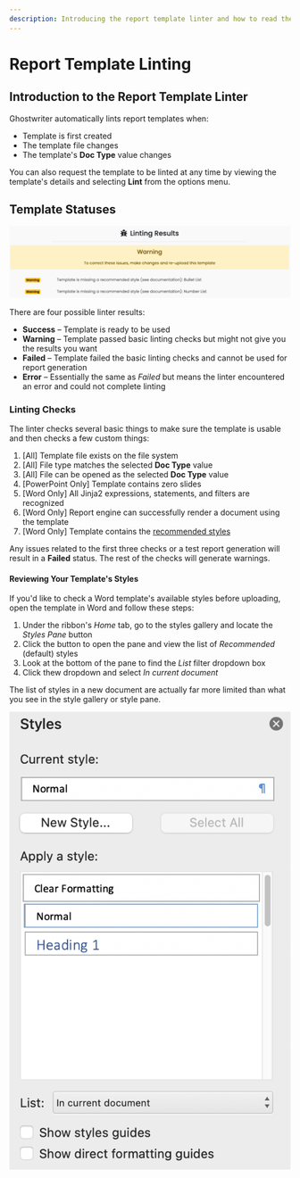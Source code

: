 ```yaml
---
description: Introducing the report template linter and how to read the results
---
```


# Report Template Linting

## Introduction to the Report Template Linter

Ghostwriter automatically lints report templates when:

* Template is first created
* The template file changes
* The template's **Doc Type** value changes

You can also request the template to be linted at any time by viewing the template's details and selecting **Lint** from the options menu.

## Template Statuses

![Example Linter Status](<../../../.gitbook/assets/image (14).png>)

There are four possible linter results:

* **Success** – Template is ready to be used
* **Warning** – Template passed basic linting checks but might not give you the results you want
* **Failed** – Template failed the basic linting checks and cannot be used for report generation
* **Error** – Essentially the same as _Failed_ but means the linter encountered an error and could not complete linting

### Linting Checks

The linter checks several basic things to make sure the template is usable and then checks a few custom things:

1. \[All] Template file exists on the file system
2. \[All] File type matches the selected **Doc Type** value
3. \[All] File can be opened as the selected **Doc Type** value
4. \[PowerPoint Only] Template contains zero slides
5. \[Word Only] All Jinja2 expressions, statements, and filters are recognized
6. \[Word Only] Report engine can successfully render a document using the template
7. \[Word Only] Template contains the [recommended styles](word-template-styles.md)

Any issues related to the first three checks or a test report generation will result in a **Failed** status. The rest of the checks will generate warnings.

#### Reviewing Your Template's Styles

If you'd like to check a Word template's available styles before uploading, open the template in Word and follow these steps:

1. Under the ribbon's _Home_ tab, go to the styles gallery and locate the _Styles Pane_ button
2. Click the button to open the pane and view the list of _Recommended_ (default) styles
3. Look at the bottom of the pane to find the _List_ filter dropdown box
4. Click thew dropdown and select _In current document_

The list of styles in a new document are actually far more limited than what you see in the style gallery or style pane.

![Styles Available in a New Document](<../../../.gitbook/assets/image (6).png>)
